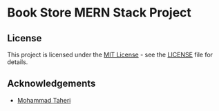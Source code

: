 # Book Store MERN Stack Project

## License

This project is licensed under the [MIT License](LICENSE) - see the [LICENSE](LICENSE) file for details.

## Acknowledgements
- [Mohammad Taheri](https://github.com/mohammad-taheri1/)